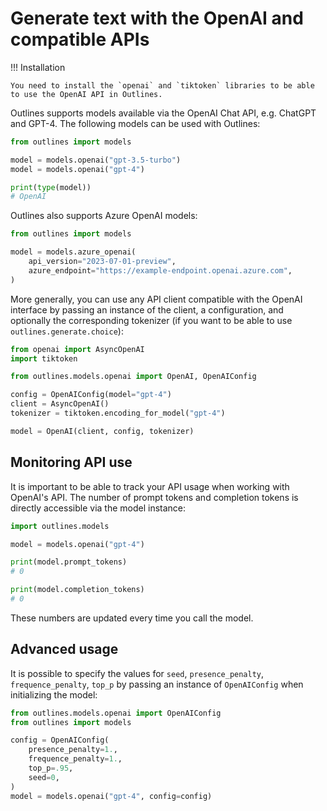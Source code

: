 # Generate text with the OpenAI and compatible APIs

!!! Installation

    You need to install the `openai` and `tiktoken` libraries to be able to use the OpenAI API in Outlines.

Outlines supports models available via the OpenAI Chat API, e.g. ChatGPT and GPT-4. The following models can be used with Outlines:

```python
from outlines import models

model = models.openai("gpt-3.5-turbo")
model = models.openai("gpt-4")

print(type(model))
# OpenAI
```

Outlines also supports Azure OpenAI models:


```python
from outlines import models

model = models.azure_openai(
    api_version="2023-07-01-preview",
    azure_endpoint="https://example-endpoint.openai.azure.com",
)
```

More generally, you can use any API client compatible with the OpenAI interface by passing an instance of the client, a configuration, and optionally the corresponding tokenizer (if you want to be able to use `outlines.generate.choice`):

```python
from openai import AsyncOpenAI
import tiktoken

from outlines.models.openai import OpenAI, OpenAIConfig

config = OpenAIConfig(model="gpt-4")
client = AsyncOpenAI()
tokenizer = tiktoken.encoding_for_model("gpt-4")

model = OpenAI(client, config, tokenizer)
```


## Monitoring API use

It is important to be able to track your API usage when working with OpenAI's API. The number of prompt tokens and completion tokens is directly accessible via the model instance:

```python
import outlines.models

model = models.openai("gpt-4")

print(model.prompt_tokens)
# 0

print(model.completion_tokens)
# 0
```

These numbers are updated every time you call the model.


## Advanced usage

It is possible to specify the values for `seed`, `presence_penalty`, `frequence_penalty`, `top_p` by passing an instance of `OpenAIConfig` when initializing the model:

```python
from outlines.models.openai import OpenAIConfig
from outlines import models

config = OpenAIConfig(
    presence_penalty=1.,
    frequence_penalty=1.,
    top_p=.95,
    seed=0,
)
model = models.openai("gpt-4", config=config)
```
